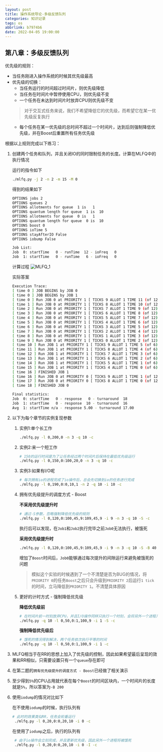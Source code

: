 ```yaml
---
layout: post
title: 操作系统导论-多级反馈队列
categories: 知识记录
tags: os
abbrlink: b7974b6
date: 2022-04-05 19:00:00
---
```


## 第八章：多级反馈队列

优先级的规则：

* 当任务刚进入操作系统的时候其优先级最高
* 优先级的切换：
  * 当任务运行的时间超过时间片，则优先级降低
  * 当任务在时间片中暂停使用CPU，则优先级不变
  * 一个任务在未达到时间片时放弃CPU则优先级不变
   > 对于交互式任务来说，我们不希望降低它的优先级，而希望它在某一优先级反复执行
  * 每个任务在某一优先级的总时间不超过一个时间片，达到后则强制降低优先级，并在Boost后重置所有任务优先级

根据以上规则完成以下练习：

1. 创建两个任务和队列，并且关闭IO的同时限制任务的长度。计算在MLFQ中的执行情况

   运行的指令如下

   ```sh
   ./mlfq.py -j 2 -n 2 -m 15 -M 0
   ```

   得到的结果如下

   ```sh
   OPTIONS jobs 2
   OPTIONS queues 2
   OPTIONS allotments for queue  1 is   1
   OPTIONS quantum length for queue  1 is  10
   OPTIONS allotments for queue  0 is   1
   OPTIONS quantum length for queue  0 is  10
   OPTIONS boost 0
   OPTIONS ioTime 5
   OPTIONS stayAfterIO False
   OPTIONS iobump False

   Job List:
   Job  0: startTime   0 - runTime  12 - ioFreq   0
   Job  1: startTime   0 - runTime   6 - ioFreq   0
   ```

   计算过程
   ![MLFQ_1](https://lsky.halc.top/KSki0a.jpg)

   实际答案

   ```sh
   Execution Trace:
   [ time 0 ] JOB BEGINS by JOB 0
   [ time 0 ] JOB BEGINS by JOB 1
   [ time 0 ] Run JOB 0 at PRIORITY 1 [ TICKS 9 ALLOT 1 TIME 11 (of 12) ]
   [ time 1 ] Run JOB 0 at PRIORITY 1 [ TICKS 8 ALLOT 1 TIME 10 (of 12) ]
   [ time 2 ] Run JOB 0 at PRIORITY 1 [ TICKS 7 ALLOT 1 TIME 9 (of 12) ]
   [ time 3 ] Run JOB 0 at PRIORITY 1 [ TICKS 6 ALLOT 1 TIME 8 (of 12) ]
   [ time 4 ] Run JOB 0 at PRIORITY 1 [ TICKS 5 ALLOT 1 TIME 7 (of 12) ]
   [ time 5 ] Run JOB 0 at PRIORITY 1 [ TICKS 4 ALLOT 1 TIME 6 (of 12) ]
   [ time 6 ] Run JOB 0 at PRIORITY 1 [ TICKS 3 ALLOT 1 TIME 5 (of 12) ]
   [ time 7 ] Run JOB 0 at PRIORITY 1 [ TICKS 2 ALLOT 1 TIME 4 (of 12) ]
   [ time 8 ] Run JOB 0 at PRIORITY 1 [ TICKS 1 ALLOT 1 TIME 3 (of 12) ]
   [ time 9 ] Run JOB 0 at PRIORITY 1 [ TICKS 0 ALLOT 1 TIME 2 (of 12) ]
   [ time 10 ] Run JOB 1 at PRIORITY 1 [ TICKS 9 ALLOT 1 TIME 5 (of 6) ]
   [ time 11 ] Run JOB 1 at PRIORITY 1 [ TICKS 8 ALLOT 1 TIME 4 (of 6) ]
   [ time 12 ] Run JOB 1 at PRIORITY 1 [ TICKS 7 ALLOT 1 TIME 3 (of 6) ]
   [ time 13 ] Run JOB 1 at PRIORITY 1 [ TICKS 6 ALLOT 1 TIME 2 (of 6) ]
   [ time 14 ] Run JOB 1 at PRIORITY 1 [ TICKS 5 ALLOT 1 TIME 1 (of 6) ]
   [ time 15 ] Run JOB 1 at PRIORITY 1 [ TICKS 4 ALLOT 1 TIME 0 (of 6) ]
   [ time 16 ] FINISHED JOB 1
   [ time 16 ] Run JOB 0 at PRIORITY 0 [ TICKS 9 ALLOT 1 TIME 1 (of 12) ]
   [ time 17 ] Run JOB 0 at PRIORITY 0 [ TICKS 8 ALLOT 1 TIME 0 (of 12) ]
   [ time 18 ] FINISHED JOB 0

   Final statistics:
   Job  0: startTime   0 - response   0 - turnaround  18
   Job  1: startTime   0 - response  10 - turnaround  16
   Avg  1: startTime n/a - response 5.00 - turnaround 17.00
   ```

2. 以下为每个章节的实例复现参数

   1. 实例1:单个长工作

      ```sh
      ./mlfq.py -l 0,200,0 -n 3 -q 10 -c
      ```

   2. 实例2:来一个短工作

      ```sh
      # 150的运行时间是为了让任务经过两个时间片后保持在最低优先级运行
      ./mlfq.py -l 0,150,0:100,20,0 -n 3 -q 10 -c
      ```

   3. 实例3:如果有I/O呢

      ```sh
      # 每次拥有io的进程完成了io操作后，总会先切换到io的任务进行完成
      ./mlfq.py -l 0,190,0:0,10,1 -n 2 -q 10 -i 10 -c
      ```

   4. 拥有优先级提升的调度方式 - Boost

      **不采用优先级提升时**

      ```sh
      # 通过-S参数，忽略强制降低优先级的规则
      ./mlfq.py -l 0,120,0:100,45,9:109,45,9 -i 9 -n 3 -q 10 -S -c
      ```

      执行后可以发现，在`Job1`和`Job2`执行完毕之前`Job0`无法执行，被饿死

      **采用优先级提升时**

      ```sh
      ./mlfq.py -l 0,120,0:100,45,9:109,45,9 -i 9 -n 3 -q 10 -S -B 40 -c
      ```

      增加了`Boost`时间后，`Job0`能够通过每次提升的间隙运行来避免被饿死的问题

      > 模拟这个实验的时候遇到了一个不清楚是否为BUG的情况，将`PRIORITY 0`的任务`Boost`之后只会升级到`PRIORITY 2`后运行`1 tick`的时间，立马降低到`PRIORITY 1`。不清楚具体原因

   5. 更好的计时方式 - 强制降低优先级

      **降低优先级前**

      ```sh
      # 在时间片前一时刻放弃CPU，并且I/O操作同样只执行一个时刻，会将另外一个进程几乎饿死
      ./mlfq.py -q 10 -l 0,50,0:1,100,9 -i 1 -S -c
      ```

      **强制降低优先级后**

      ```sh
      # 饿死的情况得到解决，两个任务依次执行平等的时间
      ./mlfq.py -q 10 -l 0,50,0:1,100,9 -i 1 -c
      ```

3. MLFQ相当于在RR的思想上加入了优先级的控制，因此如果希望最后呈现的效果和RR相似，只需要设置只有一个`queue`存在即可

4. 在第二题的`拥有优先级提升的调度方式 - Boost`已经做了相关演示

5. 至少得到`5%`的CPU占用就代表在每个`Boost`的时间区块内，一个时间片的长度就是`5%`，所以答案为`-B 200`

6. 使用`iodump`的情况对比如下

   在不使用`iodump`的时候，执行队列有

   ```sh
   # 此时的效果类似RR，任务会轮番运行
    ./mlfq.py -l 0,20,0:0,20,10 -i 0 -c
    ```

   在使用了`iodump`之后，执行的队列有

   ```sh
    # 由于io操作会立刻完成，并且更新优先级，因此另外一个进程将被饿死
    ./mlfq.py -l 0,20,0:0,20,10 -i 0 -I -c
   ```
